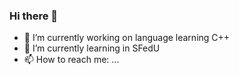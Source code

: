 ### Hi there 👋

- 🔭 I’m currently working on language learning С++
- 🌱 I’m currently learning in SFedU
- 📫 How to reach me: ...
